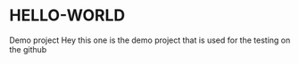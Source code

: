 # HELLO-WORLD
Demo project
Hey this one is the demo project that is used for the testing on the github
